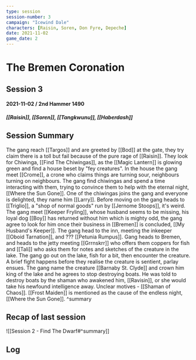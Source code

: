 ```yaml
---
type: session
session-number: 3
campaign: "Icewind Dale"
characters: [Raisin, Soren, Don Fyre, Depeche]
date: 2021-11-02
game_date: 2
---
```


# The Bremen Coronation
## Session 3
#### 2021-11-02 / 2nd Hammer 1490
##### [[Raisin]], [[Soren]], [[Tangkwunu]], [[Haberdash]]

## Session Summary
The gang reach [[Targos]] and are greeted by [[Bod]] at the gate, they try claim there is a toll but fail because of the pure rage of [[Raisin]]. They look for Chiwinga, [[Find The Chiwingas]], as the [[Magic Lantern]] is glowing green and find a house beset by "fey creatures". In the house the gang meet [[Crome]], a crone who claims things are turning sour, neighbours turning on neighbours. The gang find chiwingas and spend a time interacting with them, trying to convince them to help with the eternal night, [[Where the Sun Gone]]. One of the chiwingas joins the gang and everyone is delighted, they name him [[Larry]].
Before moving on the gang heads to [[Triglio]], a "shop of normal goods" run by [[Jernome Stoops]], it's weird.
The gang meet [[Keeper Fryling]], whose husband seems to be missing, his loyal dog [[Boy]] has returned without him which is mighty odd, the gang agree to look for him once their business in [[Bremen]] is concluded, [[My Husband's Keeper]].
The gang head to the inn, meeting the inkeeper [[Oboid Tarnation]], and ??? [[Petunia Rumpus]].
Gang heads to Bremen, and heads to the jetty meeting [[Grrnskrr]] who offers them coppers for fish and [[Tali]] who asks them for notes and sketches of the creature in the lake.
The gang go out on the lake, fish for a bit, then encounter the creature. A brief fight happens before they realise the creature is sentient, parlay ensues. The gang name the creature [[Barnaby St. Clyde]] and crown him king of the lake and he agrees to stop destroying boats. He was told to destroy boats by the shaman who awakened him, [[Ravisin]], or she would take his newfound intelligence away. Unclear motives - [[Shaman of Chaos]]. [[Frost Maiden]] is mentioned as the cause of the endless night, [[Where the Sun Gone]].
^summary

## Recap of last session
![[Session 2 - Find The Dwarf#^summary]]

## Log

